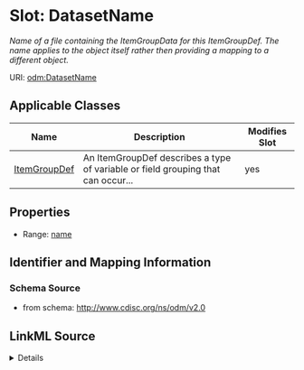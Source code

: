 # Slot: DatasetName


_Name of a file containing the ItemGroupData for this ItemGroupDef. The name applies to the object itself rather then providing a mapping to a different object._



URI: [odm:DatasetName](http://www.cdisc.org/ns/odm/v2.0/DatasetName)



<!-- no inheritance hierarchy -->




## Applicable Classes

| Name | Description | Modifies Slot |
| --- | --- | --- |
[ItemGroupDef](ItemGroupDef.md) | An ItemGroupDef describes a type of variable or field grouping that can occur... |  yes  |







## Properties

* Range: [name](name.md)





## Identifier and Mapping Information







### Schema Source


* from schema: http://www.cdisc.org/ns/odm/v2.0




## LinkML Source

<details>
```yaml
name: DatasetName
description: Name of a file containing the ItemGroupData for this ItemGroupDef. The
  name applies to the object itself rather then providing a mapping to a different
  object.
from_schema: http://www.cdisc.org/ns/odm/v2.0
rank: 1000
alias: DatasetName
domain_of:
- ItemGroupDef
range: name

```
</details>